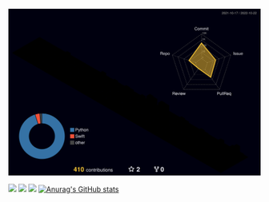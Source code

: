 ![](./profile-3d-contrib/profile-night-rainbow.svg)

![](http://github-profile-summary-cards.vercel.app/api/cards/profile-details?username=TGoddessana&theme=github_dark)
![](http://github-profile-summary-cards.vercel.app/api/cards/stats?username=TGoddessana&theme=github_dark)
![](http://github-profile-summary-cards.vercel.app/api/cards/productive-time?username=TGoddessana&theme=github_dark&utcOffset=8)
[![Anurag's GitHub stats](https://github-readme-stats.vercel.app/api?username=tgoddessana)](https://github.com/anuraghazra/github-readme-stats)
